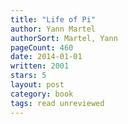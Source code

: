 ```yaml
---
title: "Life of Pi"
author: Yann Martel
authorSort: Martel, Yann
pageCount: 460
date: 2014-01-01
written: 2001
stars: 5
layout: post
category: book
tags: read unreviewed
---
```

